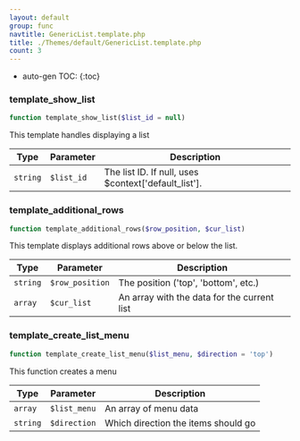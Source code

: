 ```yaml
---
layout: default
group: func
navtitle: GenericList.template.php
title: ./Themes/default/GenericList.template.php
count: 3
---
```

* auto-gen TOC:
{:toc}
### template_show_list

```php
function template_show_list($list_id = null)
```
This template handles displaying a list



Type|Parameter|Description
---|---|---
`string`|`$list_id`|The list ID. If null, uses $context['default_list'].

### template_additional_rows

```php
function template_additional_rows($row_position, $cur_list)
```
This template displays additional rows above or below the list.



Type|Parameter|Description
---|---|---
`string`|`$row_position`|The position ('top', 'bottom', etc.)
`array`|`$cur_list`|An array with the data for the current list

### template_create_list_menu

```php
function template_create_list_menu($list_menu, $direction = 'top')
```
This function creates a menu



Type|Parameter|Description
---|---|---
`array`|`$list_menu`|An array of menu data
`string`|`$direction`|Which direction the items should go

